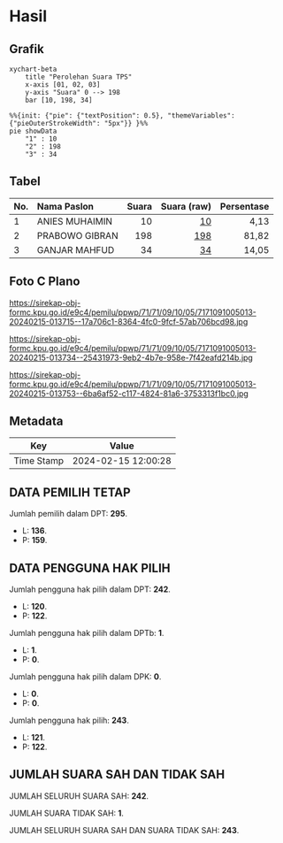 # Hasil

## Grafik

```mermaid
xychart-beta
    title "Perolehan Suara TPS"
    x-axis [01, 02, 03]
    y-axis "Suara" 0 --> 198
    bar [10, 198, 34]
```

```mermaid
%%{init: {"pie": {"textPosition": 0.5}, "themeVariables": {"pieOuterStrokeWidth": "5px"}} }%%
pie showData
    "1" : 10
    "2" : 198
    "3" : 34
```

## Tabel

| No. | Nama Paslon    | Suara | Suara (raw) | Persentase |
|:--- |:-------------- | -----:| -----------:| ----------:|
| 1   | ANIES MUHAIMIN | 10    | [10][p-1]   | 4,13       |
| 2   | PRABOWO GIBRAN | 198   | [198][p-2]  | 81,82      |
| 3   | GANJAR MAHFUD  | 34    | [34][p-3]   | 14,05      |


[p-1]: https://github.com/gigit-pemilu/pemilu-2024-71-sulawesi-utara/blob/main/pilpres/hitung-suara/sub/71-sulawesi-utara/sub/71-kota-manado/sub/09-malalayang/sub/1005-malalayang-satu-timur/sub/013-tps/sub/paslon-1.txt
[p-2]: https://github.com/gigit-pemilu/pemilu-2024-71-sulawesi-utara/blob/main/pilpres/hitung-suara/sub/71-sulawesi-utara/sub/71-kota-manado/sub/09-malalayang/sub/1005-malalayang-satu-timur/sub/013-tps/sub/paslon-2.txt
[p-3]: https://github.com/gigit-pemilu/pemilu-2024-71-sulawesi-utara/blob/main/pilpres/hitung-suara/sub/71-sulawesi-utara/sub/71-kota-manado/sub/09-malalayang/sub/1005-malalayang-satu-timur/sub/013-tps/sub/paslon-3.txt

## Foto C Plano

https://sirekap-obj-formc.kpu.go.id/e9c4/pemilu/ppwp/71/71/09/10/05/7171091005013-20240215-013715--17a706c1-8364-4fc0-9fcf-57ab706bcd98.jpg

https://sirekap-obj-formc.kpu.go.id/e9c4/pemilu/ppwp/71/71/09/10/05/7171091005013-20240215-013734--25431973-9eb2-4b7e-958e-7f42eafd214b.jpg

https://sirekap-obj-formc.kpu.go.id/e9c4/pemilu/ppwp/71/71/09/10/05/7171091005013-20240215-013753--6ba6af52-c117-4824-81a6-3753313f1bc0.jpg


## Metadata

| Key        | Value               |
| ---------- | ------------------- |
| Time Stamp | 2024-02-15 12:00:28 |


## DATA PEMILIH TETAP

Jumlah pemilih dalam DPT: **295**.
 * L: **136**.
 * P: **159**.

## DATA PENGGUNA HAK PILIH

Jumlah pengguna hak pilih dalam DPT: **242**.
 * L: **120**.
 * P: **122**.

Jumlah pengguna hak pilih dalam DPTb: **1**.
 * L: **1**.
 * P: **0**.

Jumlah pengguna hak pilih dalam DPK: **0**.
 * L: **0**.
 * P: **0**.

Jumlah pengguna hak pilih: **243**.
 * L: **121**.
 * P: **122**.

## JUMLAH SUARA SAH DAN TIDAK SAH

JUMLAH SELURUH SUARA SAH: **242**.

JUMLAH SUARA TIDAK SAH: **1**.

JUMLAH SELURUH SUARA SAH DAN SUARA TIDAK SAH: **243**.


